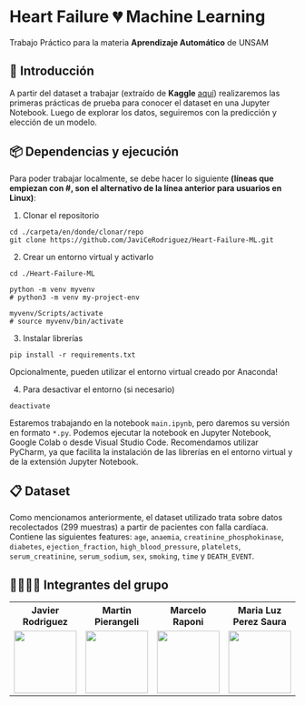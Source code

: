 # Heart Failure 💔 Machine Learning

Trabajo Práctico para la materia **Aprendizaje Automático** de UNSAM


## 📝 Introducción

A partir del dataset a trabajar (extraído de **Kaggle** [aquí](https://www.kaggle.com/andrewmvd/heart-failure-clinical-data)) realizaremos las primeras prácticas de prueba para conocer el dataset en una Jupyter Notebook.
Luego de explorar los datos, seguiremos con la predicción y elección de un modelo.


## 📦 Dependencias y ejecución
Para poder trabajar localmente, se debe hacer lo siguiente **(líneas que empiezan con #, son el alternativo de la línea anterior para usuarios en Linux)**:
1. Clonar el repositorio
```
cd ./carpeta/en/donde/clonar/repo
git clone https://github.com/JaviCeRodriguez/Heart-Failure-ML.git
```

2. Crear un entorno virtual y activarlo
```
cd ./Heart-Failure-ML

python -m venv myvenv
# python3 -m venv my-project-env

myvenv/Scripts/activate
# source myvenv/bin/activate
```

3. Instalar librerías
```
pip install -r requirements.txt
```
Opcionalmente, pueden utilizar el entorno virtual creado por Anaconda!

4. Para desactivar el entorno (si necesario)
```
deactivate
```

Estaremos trabajando en la notebook `main.ipynb`, pero daremos su versión en formato `*.py`. Podemos ejecutar la notebook
en Jupyter Notebook, Google Colab o desde Visual Studio Code. Recomendamos utilizar PyCharm, ya que facilita la instalación
de las librerías en el entorno virtual y de la extensión Jupyter Notebook.


## 📋 Dataset

Como mencionamos anteriormente, el dataset utilizado trata sobre datos recolectados (299 muestras) a partir de pacientes con falla cardíaca. Contiene las siguientes features: `age`, `anaemia`, `creatinine_phosphokinase`, `diabetes`, `ejection_fraction`, `high_blood_pressure`, `platelets`, `serum_creatinine`, `serum_sodium`, `sex`, `smoking`, `time` y `DEATH_EVENT`.


## 👩‍🎓👨‍🎓 Integrantes del grupo

<table align="center">
    <tr>
        <th>
            Javier Rodriguez
        </th>
        <th>
            Martin Pierangeli
        </th>
        <th>
            Marcelo Raponi
        </th>
        <th>
            Maria Luz Perez Saura
        </th>
    </tr>
    <tr>
        <td align="center">
        <a href="https://github.com/JaviCeRodriguez">
            <img src="https://avatars.githubusercontent.com/u/68615684?v=4" width=110 height=110 />
        </a>
        </td>
        <td align="center">
        <a href="https://github.com/mpierangeli">
            <img src="https://avatars.githubusercontent.com/u/75583581?v=4" width=110 height=110 />
        </a>
        </td>
        <td align="center">
        <a href="https://github.com/mraponi74">
            <img src="https://avatars.githubusercontent.com/u/88469172?v=4" width=110 height=110 />
        </a>
        </td>
        <td align="center">
        <a href="https://github.com/Luzperezsaura">
            <img src="https://avatars.githubusercontent.com/u/87423696?v=4" width=110 height=110 />
        </a>
        </td>
    </tr>
</table>